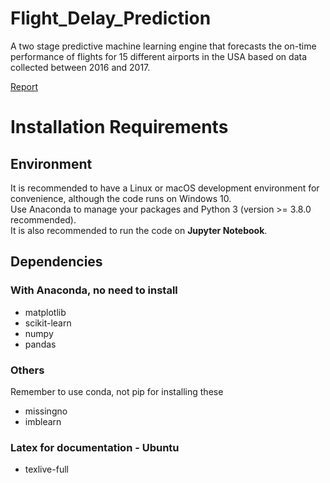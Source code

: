 # Flight_Delay_Prediction
A two stage predictive machine learning engine that forecasts the on-time performance of flights for 15 different airports in the USA based on data collected between 2016 and 2017.

[Report](./Two_Stage_Flight_Delay_Prediction_Report_Nivedhitha.pdf)

# Installation Requirements
## Environment
It is recommended to have a Linux or macOS development environment for convenience, although the code runs on Windows 10. <br>
Use Anaconda to manage your packages and Python 3 (version >= 3.8.0 recommended). <br>
It is also recommended to run the code on <strong>Jupyter Notebook</strong>.

## Dependencies
### With Anaconda, no need to install
- matplotlib
- scikit-learn
- numpy
- pandas
### Others
Remember to use conda, not pip for installing these
- missingno
- imblearn
### Latex for documentation - Ubuntu
- texlive-full
